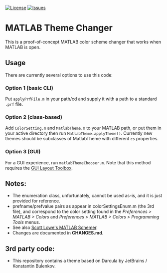 [![License](https://img.shields.io/github/license/StackOverflowMATLABchat/matlab-theme-changer.svg)](https://github.com/StackOverflowMATLABchat/matlab-theme-changer/blob/master/LICENSE.md) [![Issues](https://img.shields.io/github/issues/StackOverflowMATLABchat/matlab-theme-changer.svg)](https://github.com/StackOverflowMATLABchat/matlab-theme-changer/issues)
# MATLAB Theme Changer
This is a proof-of-concept MATLAB color scheme changer that works when MATLAB is open.

## Usage
There are currently several options to use this code:

### Option 1 (basic CLI) ###
Put `applyPrfFile.m` in your path/cd and supply it with a path to a standard `.prf` file.

### Option 2 (class-based) ###
Add `ColorSetting.m` and `MatlabTheme.m` to your MATLAB path, or put them in your active directory then run `MatlabTheme.applyTheme()`.
Currently new themes should be subclasses of MatlabTheme with different `cs` properties.

### Option 3 (GUI) ###
For a GUI experience, run `matlabThemeChooser.m`. Note that this method requires the [GUI Layout Toolbox](http://www.mathworks.com/matlabcentral/fileexchange/27758-gui-layout-toolbox).

## Notes:
- The enumeration class, unfortunately, cannot be used as-is, and it is just provided for reference.
- prefname/prefvalue pairs as appear in colorSettingsEnum.m (the 3rd file), and correspond to the color setting found in the
*Preferences > MATLAB > Colors* and *Preferences > MATLAB > Colors > Programming Tools* menus.
- See also [Scott Lowe's MATLAB Schemer](https://github.com/scottclowe/matlab-schemer).
- Changes are documented in **CHANGES.md**.

## 3rd party code:
- This repository contains a theme based on Darcula by JetBrains / Konstantin Bulenkov.